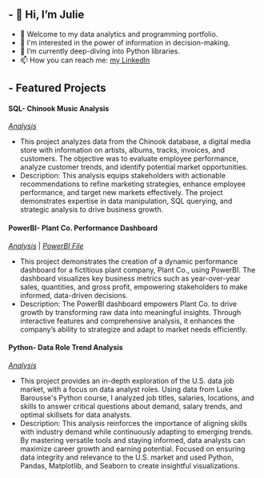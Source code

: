 ## - 👋 Hi, I’m Julie
- 👀 Welcome to my data analytics and programming portfolio.
- 🌼 I'm interested in the power of information in decision-making. 
- 🌱 I’m currently deep-diving into Python libraries. 
- 📫 How you can reach me: [my LinkedIn](www.linkedin.com/in/julielsasosa)

## - Featured Projects
#### SQL- Chinook Music Analysis
[_Analysis_](https://github.com/julielsa/SQL-chinook-music-data-analysis)
  - This project analyzes data from the Chinook database, a digital media store with information on artists, albums, tracks, invoices, and customers. The objective was to evaluate employee performance, analyze customer trends, and identify potential market opportunities.
  - Description: This analysis equips stakeholders with actionable recommendations to refine marketing strategies, enhance employee performance, and target new markets effectively. The project demonstrates expertise in data manipulation, SQL querying, and strategic analysis to drive business growth.

#### PowerBI- Plant Co. Performance Dashboard
[_Analysis_](https://github.com/julielsa/PowerBI-PlantCo-performance-report) | [*PowerBI File*](https://github.com/julielsa/PowerBI-PlantCo-performance-report/blob/main/PlantCoDashboard.pbix)
  - This project demonstrates the creation of a dynamic performance dashboard for a fictitious plant company, Plant Co., using PowerBI. The dashboard visualizes key business metrics such as year-over-year sales, quantities, and gross profit, empowering stakeholders to make informed, data-driven decisions.
  - Description: The PowerBI dashboard empowers Plant Co. to drive growth by transforming raw data into meaningful insights. Through interactive features and comprehensive analysis, it enhances the company’s ability to strategize and adapt to market needs efficiently.

#### Python- Data Role Trend Analysis
[_Analysis_](https://github.com/julielsa/Python-data-roles-analysis)
  - This project provides an in-depth exploration of the U.S. data job market, with a focus on data analyst roles. Using data from Luke Barousse's Python course, I analyzed job titles, salaries, locations, and skills to answer critical questions about demand, salary trends, and optimal skillsets for data analysts.
  - Description: This analysis reinforces the importance of aligning skills with industry demand while continuously adapting to emerging trends. By mastering versatile tools and staying informed, data analysts can maximize career growth and earning potential. Focused on ensuring data integrity and relevance to the U.S. market and used Python, Pandas, Matplotlib, and Seaborn to create insightful visualizations. 
<!---
julielsa/julielsa is a ✨ special ✨ repository because its `README.md` (this file) appears on your GitHub profile.
You can click the Preview link to take a look at your changes.
--->
